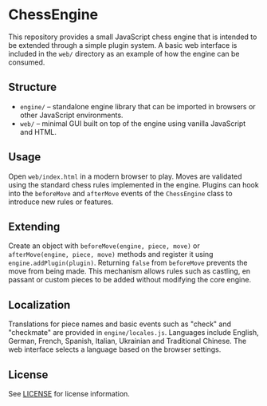 # ChessEngine

This repository provides a small JavaScript chess engine that is intended to be
extended through a simple plugin system. A basic web interface is included in
the `web/` directory as an example of how the engine can be consumed.

## Structure

- `engine/` – standalone engine library that can be imported in browsers or
  other JavaScript environments.
- `web/` – minimal GUI built on top of the engine using vanilla JavaScript and
  HTML.

## Usage

Open `web/index.html` in a modern browser to play. Moves are validated using the
standard chess rules implemented in the engine. Plugins can hook into the
`beforeMove` and `afterMove` events of the `ChessEngine` class to introduce new
rules or features.

## Extending

Create an object with `beforeMove(engine, piece, move)` or `afterMove(engine,
piece, move)` methods and register it using `engine.addPlugin(plugin)`. Returning
`false` from `beforeMove` prevents the move from being made. This mechanism
allows rules such as castling, en passant or custom pieces to be added without
modifying the core engine.

## Localization

Translations for piece names and basic events such as "check" and "checkmate"
are provided in `engine/locales.js`. Languages include English, German, French,
Spanish, Italian, Ukrainian and Traditional Chinese. The web interface selects a
language based on the browser settings.

## License

See [LICENSE](LICENSE) for license information.

